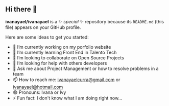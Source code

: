 ## Hi there 👋

**ivanayael/ivanayael** is a ✨ _special_ ✨ repository because its `README.md` (this file) appears on your GitHub profile.

Here are some ideas to get you started:

- 🔭 I’m currently working on my porfolio website
- 🌱 I’m currently learning Front End in Talento Tech
- 👯 I’m looking to collaborate on Open Source Projects
- 🤔 I’m looking for help with others developers
- 💬 Ask me about Project Management or how to resolve problems in a team
- 📫 How to reach me: ivanayaelcurra@gmail.com or ivanayael@hotmail.com
- 😄 Pronouns: Ivana or Ivy
- ⚡ Fun fact: I don't know what I am doing right now...
